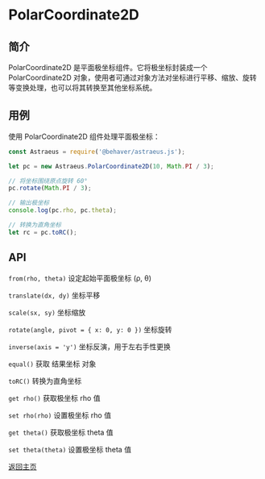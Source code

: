 # PolarCoordinate2D

## 简介

PolarCoordinate2D 是平面极坐标组件。它将极坐标封装成一个 PolarCoordinate2D 对象，使用者可通过对象方法对坐标进行平移、缩放、旋转等变换处理，也可以将其转换至其他坐标系统。

## 用例

使用 PolarCoordinate2D 组件处理平面极坐标：

```js
const Astraeus = require('@behaver/astraeus.js');

let pc = new Astraeus.PolarCoordinate2D(10, Math.PI / 3);

// 将坐标围绕原点旋转 60°
pc.rotate(Math.PI / 3);

// 输出极坐标
console.log(pc.rho, pc.theta);

// 转换为直角坐标
let rc = pc.toRC();
```

## API

`from(rho, theta)` 设定起始平面极坐标 (ρ, θ)

`translate(dx, dy)` 坐标平移

`scale(sx, sy)` 坐标缩放

`rotate(angle, pivot = { x: 0, y: 0 })` 坐标旋转

`inverse(axis = 'y')` 坐标反演，用于左右手性更换

`equal()` 获取 结果坐标 对象

`toRC()` 转换为直角坐标

`get rho()` 获取极坐标 rho 值

`set rho(rho)` 设置极坐标 rho 值

`get theta()` 获取极坐标 theta 值

`set theta(theta)` 设置极坐标 theta 值

[返回主页](../../../readme.md)
